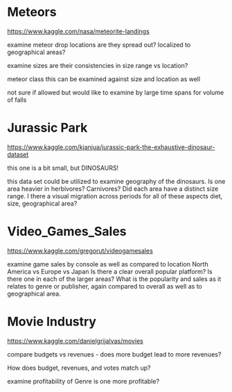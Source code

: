 # Meteors 
https://www.kaggle.com/nasa/meteorite-landings

examine meteor drop locations
    are they spread out? localized to geographical areas? 

examine sizes 
      are their consistencies in size range vs location? 

meteor class
    this can be examined against size and location as well

not sure if allowed but would like to examine by large time spans for volume of falls

# Jurassic Park
https://www.kaggle.com/kjanjua/jurassic-park-the-exhaustive-dinosaur-dataset

this one is a bit small, but DINOSAURS!

this data set could be utilized to examine geography of the dinosaurs. Is one area heavier in herbivores? Carnivores? 
Did each area have a distinct size range. I there a visual migration across periods for all of these aspects diet, size, geographical area? 


# Video_Games_Sales
https://www.kaggle.com/gregorut/videogamesales

examine game sales by console as well as compared to location North America vs Europe vs Japan
Is there a clear overall popular platform? Is there one in each of the larger areas? 
What is the popularity and sales as it relates to genre or publisher, again compared to overall as well as to geographical area. 




# Movie Industry
https://www.kaggle.com/danielgrijalvas/movies

compare budgets vs revenues - does more budget lead to more revenues? 

How does budget, revenues, and votes match up?

examine profitability of Genre is one more profitable? 
















